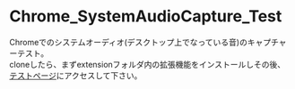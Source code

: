 # Chrome_SystemAudioCapture_Test
Chromeでのシステムオーディオ(デスクトップ上でなっている音)のキャプチャーテスト。  
cloneしたら、まずextensionフォルダ内の拡張機能をインストールしその後、[テストページ](https://turbographics2000.github.io/Chrome_SystemAudioCapture_Test/)にアクセスして下さい。
